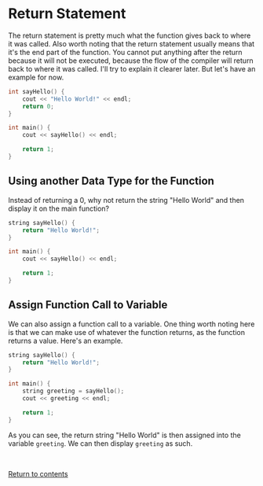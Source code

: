 # Return Statement
The return statement is pretty much what the function gives back to where it was called. Also worth noting that the return statement usually means that it's the end part of the function. You cannot put anything after the return because it will not be executed, because the flow of the compiler will return back to where it was called. I'll try to explain it clearer later. But let's have an example for now.

```c++
int sayHello() {
	cout << "Hello World!" << endl;
	return 0;
}

int main() {
	cout << sayHello() << endl;

	return 1;
}

```

## Using another Data Type for the Function
Instead of returning a 0, why not return the string "Hello World" and then display it on the main function?

```c++
string sayHello() {
	return "Hello World!";
}

int main() {
	cout << sayHello() << endl;

	return 1;
}	
```

## Assign Function Call to Variable
We can also assign a function call to a variable. One thing worth noting here is that we can make use of whatever the function returns, as the function returns a value. Here's an example.


```c++
string sayHello() {
	return "Hello World!";
}

int main() {
	string greeting = sayHello();
	cout << greeting << endl;

	return 1;
}	
```
As you can see, the return string "Hello World" is then assigned into the variable `greeting`. We can then display `greeting` as such.

<br>

[Return to contents](../readme.md#topics-included)